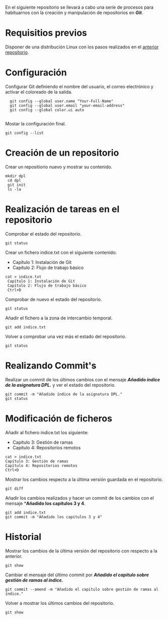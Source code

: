 En el siguiente repositorio se llevará a cabo una serie de procesos para habituarnos con la creación y manipulación de repositorios en ***Git***.

# Requisitios previos
Disponer de una distribución Linux con los pasos realizados en el [anterior repositorio](https://github.com/gdborja/git/blob/main/Instalacion%20de%20Git%20en%20Linux.md).

# Configuración

Configurar Git definiendo el nombre del usuario, el correo electrónico y activar el coloreado de la salida.

```
  git config --global user.name "Your-Full-Name"
  git config --global user.email "your-email-address"
  git config --global color.ui auto
  
```

Mostar la configuración final.
```
git config --list
```

# Creación de un repositorio

Crear un repositiorio nuevo y mostrar su contenido.

```
mkdir dpl
 cd dpl
 git init
 ls -la
```

# Realización de tareas en el repositorio

Comprobar el estado del repositorio.

```
git status
```

Crear un fichero indice.txt con el siguiente contenido:
<ul>
<li>Capítulo 1: Instalación de Git </li>
<li>Capítulo 2: Flujo de trabajo básico</li>
</ul>

```
cat > indice.txt
 Capítulo 1: Instalación de Git 
 Capítulo 2: Flujo de trabajo básico
 Ctrl+D
```

Comprobar de nuevo el estado del repositorio.

```
git status
```

Añadir el fichero a la zona de intercambio temporal.

```
git add indice.txt
```
Volver a comprobar una vez más el estado del repositorio.

```
git status
```

# Realizando Commit's

 Realizar un commit de los últimos cambios con el mensaje ***Añadido índice de la asignatura DPL.*** y ver el estado del repositorio.

```
git commit -m "Añadido índice de la asignatura DPL."
git status
``` 

# Modificación de ficheros

Añadir al fichero indice.txt los siguiente:

<ul>
<li>Capítulo 3: Gestión de ramas</li>
<li>Capítulo 4: Repositorios remotos</li>
</ul>

```
cat > indice.txt
Capítulo 3: Gestión de ramas
Capítulo 4: Repositorios remotos
Ctrl+D
``` 

Mostrar los cambios respecto a la  última versión guardada en el repositorio.

```
git diff
```

Añadir los cambios realizados y hacer un commit de los cambios con el mensaje ***Añadido los capitulos 3 y 4**.

```
git add indice.txt
git commit -m "Añadido los capitulos 3 y 4"
```

# Historial

Mostrar los cambios de la última versión del repositorio con respecto a la anterior.

```
git show
```

Cambiar el mensaje del último commit por ***Añadido el capitulo sobre gestión de ramas al índice.***

```
git commit --amend -m "Añadido el capitulo sobre gestión de ramas al índice."
```

Volver a mostrar los últimos cambios del repositorio.

```
git show
```











